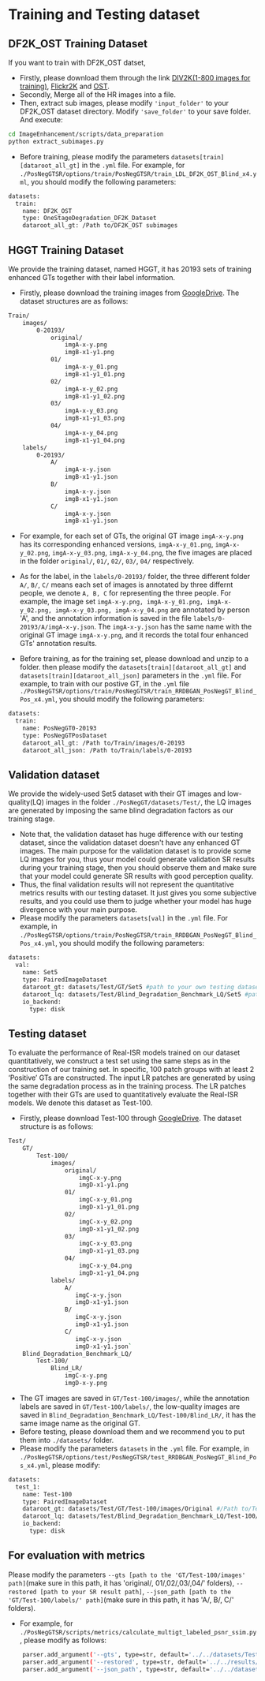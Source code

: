 # Training and Testing dataset

## DF2K_OST Training Dataset

If you want to train with DF2K_OST datset,
- Firstly, please download them through the link [DIV2K(1-800 images for training)](https://data.vision.ee.ethz.ch/cvl/DIV2K/), [Flickr2K](https://cv.snu.ac.kr/research/EDSR/Flickr2K.tar) and [OST](https://github.com/xinntao/SFTGAN).
- Secondly, Merge all of the HR images into a file.
- Then, extract sub images, please modify ```'input_folder'``` to your DF2K_OST dataset directory. Modify ```'save_folder'``` to your save folder. And execute:
```bash
cd ImageEnhancement/scripts/data_preparation
python extract_subimages.py
```
- Before training, please modify the parameters ```datasets[train][dataroot_all_gt]``` in the ```.yml``` file. For example, for ```./PosNegGTSR/options/train/PosNegGTSR/train_LDL_DF2K_OST_Blind_x4.yml```,
you should modify the following parameters:
```bash
datasets:
  train:
    name: DF2K_OST
    type: OneStageDegradation_DF2K_Dataset
    dataroot_all_gt: /Path to/DF2K_OST subimages
```

## HGGT Training Dataset
We provide the training dataset, named HGGT, it has 20193 sets of training enhanced GTs together with their label information.

- Firstly, please download the training images from [GoogleDrive](https://drive.google.com/file/d/1RVc6zZ8XfcAxA11HCDwKLtScysdP6MK1/view?usp=share_link). The dataset structures are as follows:
```bash
Train/
    images/
        0-20193/
            original/
                imgA-x-y.png
                imgB-x1-y1.png
            01/
                imgA-x-y_01.png
                imgB-x1-y1_01.png
            02/
                imgA-x-y_02.png
                imgB-x1-y1_02.png
            03/
                imgA-x-y_03.png
                imgB-x1-y1_03.png
            04/
                imgA-x-y_04.png
                imgB-x1-y1_04.png
    labels/
        0-20193/
            A/
                imgA-x-y.json
                imgB-x1-y1.json
            B/
                imgA-x-y.json
                imgB-x1-y1.json
            C/
                imgA-x-y.json
                imgB-x1-y1.json
```
- For example, for each set of GTs, the original GT image ```imgA-x-y.png``` has its corresponding enhanced versions, ```imgA-x-y_01.png```, ```imgA-x-y_02.png```, ```imgA-x-y_03.png```, ```imgA-x-y_04.png```, the five images are placed in the folder ```original/```, ```01/```, ```02/```, ```03/```, ```04/``` respectively.

- As for the label, in the ```labels/0-20193/``` folder, the three different folder ```A/```, ```B/```, ```C/``` means each set of images is annotated by three differnt people, we denote ```A, B, C``` for representing the three people. For example, the image set ```imgA-x-y.png, imgA-x-y_01.png, imgA-x-y_02.png, imgA-x-y_03.png, imgA-x-y_04.png``` are annotated by person 'A', and the annotation information is saved in the file ```labels/0-20193/A/imgA-x-y.json```. The ```imgA-x-y.json``` has the same name with the original GT image ```imgA-x-y.png```, and it records the total four enhanced GTs' annotation results.

- Before training, as for the training set, please download and unzip to a folder. then please modify the ```datasets[train][dataroot_all_gt]``` and ```datasets[train][dataroot_all_json]``` parameters in the ```.yml``` file. For example, to train with our postive GT, in the ```.yml``` file
```./PosNegGTSR/options/train/PosNegGTSR/train_RRDBGAN_PosNegGT_Blind_Pos_x4.yml```, you should modify the following parameters:
```bash
datasets:
  train:
    name: PosNegGT0-20193
    type: PosNegGTPosDataset
    dataroot_all_gt: /Path to/Train/images/0-20193
    dataroot_all_json: /Path to/Train/labels/0-20193
```

## Validation dataset
We provide the widely-used Set5 dataset with their GT images and low-quality(LQ) images in the folder ```./PosNegGT/datasets/Test/```, the LQ images are generated by imposing the same blind degradation factors as our training stage.
- Note that, the validation dataset has huge difference with our testing dataset, since the validation dataset doesn't have any enhanced GT images. The main purpose for the validation dataset is to provide some LQ images for you, thus your model could generate validation SR results during your training stage, then you should observe them and make sure that your model could generate SR results with good perception quality.
- Thus, the final validation results will not represent the quantitative metrics results with our testing dataset. It just gives you some subjective results, and you could use them to judge whether your model has huge divergence with your main purpose.
- Please modify the parameters ```datasets[val]``` in the ```.yml``` file. For example, in ```./PosNegGTSR/options/train/PosNegGTSR/train_RRDBGAN_PosNegGT_Blind_Pos_x4.yml```, you should modify the following parameters:
```bash
datasets:
  val:
    name: Set5
    type: PairedImageDataset
    dataroot_gt: datasets/Test/GT/Set5 #path to your own testing dataset, we also provide our validation GT dataset in "datasets/Test/GT/Set5"
    dataroot_lq: datasets/Test/Blind_Degradation_Benchmark_LQ/Set5 #path to your own testing dataset, we also provide our validation LQ dataset in "datasets/Test/Blind_Degradation_Benchmark_LQ/Set5"
    io_backend:
      type: disk
```

## Testing dataset
To evaluate the performance of Real-ISR models trained on our dataset quantitatively, we construct a test set using the same steps as in the construction of our training set. In specific, 100 patch groups with at least 2 ‘Positive’ GTs are constructed. The input LR patches are generated by using the same degradation process as in the training process. The LR patches together with their GTs are used to quantitatively evaluate the Real-ISR models. We denote this dataset as Test-100.

- Firstly, please download Test-100 through [GoogleDrive](https://drive.google.com/file/d/1Cic8bfE7e3gBDabsfKmge5R0BRrfdazv/view?usp=sharing). The dataset structure is as follows:

```bash
Test/
    GT/
        Test-100/
            images/
                original/
                    imgC-x-y.png
                    imgD-x1-y1.png
                01/
                    imgC-x-y_01.png
                    imgD-x1-y1_01.png
                02/
                    imgC-x-y_02.png
                    imgD-x1-y1_02.png
                03/
                    imgC-x-y_03.png
                    imgD-x1-y1_03.png
                04/
                    imgC-x-y_04.png
                    imgD-x1-y1_04.png
            labels/
                A/
                   imgC-x-y.json
                   imgD-x1-y1.json
                B/
                   imgC-x-y.json
                   imgD-x1-y1.json
                C/
                   imgC-x-y.json
                   imgD-x1-y1.json`
    Blind_Degradation_Benchmark_LQ/
        Test-100/
            Blind_LR/
                imgC-x-y.png
                imgD-x-y.png

```

- The GT images are saved in ```GT/Test-100/images/```, while the annotation labels are saved in ```GT/Test-100/labels/```,
the low-quality images are saved in ```Blind_Degradation_Benchmark_LQ/Test-100/Blind_LR/```, it has the same image name as the original GT.
- Before testing, please download them and we recommend you to put them into ```./datasets/``` folder.
- Please modify the parameters ```datasets``` in the ```.yml``` file. For example,
 in ```./PosNegGTSR/options/test/PosNegGTSR/test_RRDBGAN_PosNegGT_Blind_Pos_x4.yml```, please modify:

```bash
datasets:
  test_1:
    name: Test-100
    type: PairedImageDataset
    dataroot_gt: datasets/Test/GT/Test-100/images/Original #/Path to/Test-100/images/original
    dataroot_lq: datasets/Test/Blind_Degradation_Benchmark_LQ/Test-100/Blind_LR #/Path to/Test-100/Blind_LR
    io_backend:
      type: disk
```

## For evaluation with metrics
Please modify the parameters ```--gts [path to the 'GT/Test-100/images' path]```(make sure in this path, it has 'original/, 01/,02/,03/,04/' folders), ```--restored [path to your SR result path]```, ```--json_path [path to the 'GT/Test-100/labels/' path]```(make sure in this path, it has 'A/, B/, C/' folders). 
- For example, for ```./PosNegGTSR/scripts/metrics/calculate_multigt_labeled_psnr_ssim.py```, please modify as follows:
```bash
    parser.add_argument('--gts', type=str, default='../../datasets/Test/GT/Test-100/images', help='Path to gt (Ground-Truth)')
    parser.add_argument('--restored', type=str, default='../../results/BSRGAN_DF2K_OST_Blind_x4/visulization/Test-100', help='Path to restored images')
    parser.add_argument('--json_path', type=str, default='../../datasets/Test/GT/Test-100/labels')
```




